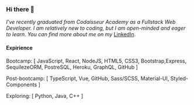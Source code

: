 ### Hi there 👋

_I've recently graduated from Codaisseur Academy as a Fullstack Web Developer. I am relatively new to coding, but I am open-minded and eager to learn. You can find more about me on my_ [LinkedIn](https://www.linkedin.com/in/ivaylo-ivo-yankov/).





#### Expirience

Bootcamp: [ JavaScript, React, NodeJS, HTML5, CSS3, Bootstrap,Express, SequilezeORM, PostreSQL, Heroku, GraphQL, GitHub ]

Post-bootcamp: [ TypeScript, Vue, GitHub, Sass/SCSS, Material-UI, Styled-Components ]
    
Exploring: [ Python, Java, C++ ]
    
<!--
**mayallzObject/mayallzObject** is a ✨ _special_ ✨ repository because its `README.md` (this file) appears on your GitHub profile.


point_left Always happy to hear from you via email as well!

Here are some ideas to get you started:

- 🔭 I’m currently working on ...
- 🌱 I’m currently learning ...
- 👯 I’m looking to collaborate on ...
- 🤔 I’m looking for help with ...
- 💬 Ask me about ...
- 📫 How to reach me: ...
- 😄 Pronouns: ...
- ⚡ Fun fact: ...
-->
